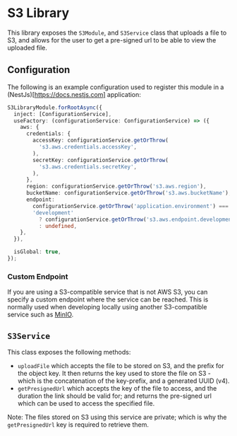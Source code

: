 # S3 Library

This library exposes the `S3Module`, and `S3Service` class that uploads a file to S3, and allows for the user to get a pre-signed url to be able to view the uploaded file.

## Configuration

The following is an example configuration used to register this module in a (NestJs)[https://docs.nestjs.com] application:

```ts
S3LibraryModule.forRootAsync({
  inject: [ConfigurationService],
  useFactory: (configurationService: ConfigurationService) => ({
    aws: {
      credentials: {
        accessKey: configurationService.getOrThrow(
          's3.aws.credentials.accessKey',
        ),
        secretKey: configurationService.getOrThrow(
          's3.aws.credentials.secretKey',
        ),
      },
      region: configurationService.getOrThrow('s3.aws.region'),
      bucketName: configurationService.getOrThrow('s3.aws.bucketName'),
      endpoint:
        configurationService.getOrThrow('application.environment') ===
        'development'
          ? configurationService.getOrThrow('s3.aws.endpoint.development')
          : undefined,
    },
  }),

  isGlobal: true,
});
```

### Custom Endpoint

If you are using a S3-compatible service that is not AWS S3, you can specify a custom endpoint where the service can be reached.
This is normally used when developing locally using another S3-compatible service such as [MinIO](https://min.io).

## `S3Service`

This class exposes the following methods:

- `uploadFile` which accepts the file to be stored on S3, and the prefix for the object key. It then returns the key used to store the file on S3 - which is the concatenation of the key-prefix, and a generated UUID (v4).
- `getPresignedUrl` which accepts the key of the file to access, and the duration the link should be valid for; and returns the pre-signed url which can be used to access the specified file.

Note: The files stored on S3 using this service are private; which is why the `getPresignedUrl` key is required to retrieve them.
